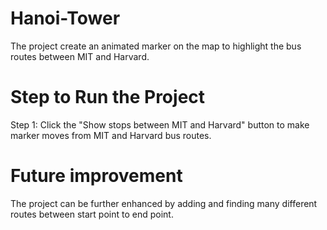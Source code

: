# Hanoi-Tower
The project create an animated marker on the map to highlight the bus routes between MIT and Harvard.

# Step to Run the Project
Step 1: Click the "Show stops between MIT and Harvard" button to make marker moves from MIT and Harvard bus routes.

 # Future improvement
The project can be further enhanced by adding and finding many different routes between start point to end point.

